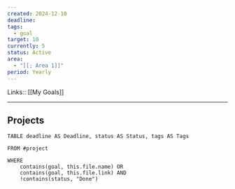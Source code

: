 ```yaml
---
created: 2024-12-10
deadline: 
tags:
  - goal
target: 10
currently: 5
status: Active
area:
  - "[[; Area 1]]"
period: Yearly
---
```

Links:: [[My Goals]]

---

## Projects

```dataview
TABLE deadline AS Deadline, status AS Status, tags AS Tags

FROM #project  

WHERE 
	contains(goal, this.file.name) OR 
	contains(goal, this.file.link) AND
	!contains(status, "Done")

```




